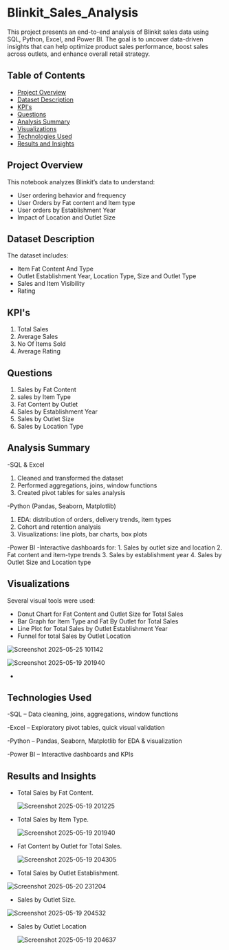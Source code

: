 # Blinkit_Sales_Analysis

This project presents an end-to-end analysis of Blinkit sales data using SQL, Python, Excel, and Power BI. The goal is to uncover data-driven insights that can help optimize product sales performance, boost sales across outlets, and enhance overall retail strategy.
## Table of Contents
- [Project Overview](#project-overview)
- [Dataset Description](#dataset-description)
- [KPI's](#KPI's)
- [Questions](#Questions)
- [Analysis Summary](#analysis-summary)
- [Visualizations](#visualizations)
- [Technologies Used](#technologies-used)
- [Results and Insights](#results-and-insights)

## Project Overview
This notebook analyzes Blinkit’s data to understand:
- User ordering behavior and frequency
- User Orders by Fat content and Item type
- User orders by Establishment Year
- Impact of Location and Outlet Size

## Dataset Description
The dataset includes:
- Item Fat Content And Type
- Outlet Establishment Year, Location Type, Size and Outlet Type
- Sales and Item Visibility
- Rating


## KPI's
1. Total Sales
2. Average Sales
3. No Of Items Sold
4. Average Rating

## Questions
1. Sales by Fat Content
2. sales by Item Type
3. Fat Content by Outlet
4. Sales by Establishment Year
5. Sales by Outlet Size
6. Sales by Location Type

## Analysis Summary
-SQL & Excel
  1. Cleaned and transformed the dataset
  2. Performed aggregations, joins, window functions
  3. Created pivot tables for sales analysis

-Python (Pandas, Seaborn, Matplotlib)
  1. EDA: distribution of orders, delivery trends, item types
  2. Cohort and retention analysis
  3. Visualizations: line plots, bar charts, box plots

-Power BI
 -Interactive dashboards for:
    1. Sales by outlet size and location
    2. Fat content and item-type trends
    3. Sales by establishment year
    4. Sales by Outlet Size and Location type

## Visualizations
Several visual tools were used:
- Donut Chart for Fat Content and Outlet Size for Total Sales
- Bar Graph for Item Type and Fat By Outlet for Total Sales
- Line Plot for Total Sales by Outlet Establishment Year
- Funnel for total Sales by Outlet Location

![Screenshot 2025-05-25 101142](https://github.com/user-attachments/assets/5524bdbe-0722-4185-8583-cdc6ca71886e)


![Screenshot 2025-05-19 201940](https://github.com/user-attachments/assets/32c8d184-0a95-478b-94cb-d5c7f39cd7f3)

-

## Technologies Used
-SQL – Data cleaning, joins, aggregations, window functions

-Excel – Exploratory pivot tables, quick visual validation

-Python – Pandas, Seaborn, Matplotlib for EDA & visualization

-Power BI – Interactive dashboards and KPIs

## Results and Insights
- Total Sales by Fat Content.

  ![Screenshot 2025-05-19 201225](https://github.com/user-attachments/assets/2b6d6dbe-1cae-4363-9de4-14953861c5cd)

- Total Sales by Item Type.

  ![Screenshot 2025-05-19 201940](https://github.com/user-attachments/assets/32c8d184-0a95-478b-94cb-d5c7f39cd7f3)

- Fat Content by Outlet for Total Sales.

  ![Screenshot 2025-05-19 204305](https://github.com/user-attachments/assets/2160d69e-903f-4810-97a4-7dfa453310aa)

- Total Sales by Outlet Establishment.

![Screenshot 2025-05-20 231204](https://github.com/user-attachments/assets/0dc2d98f-f569-4a92-910e-16d56d2f64b1)


- Sales by Outlet Size.

 ![Screenshot 2025-05-19 204532](https://github.com/user-attachments/assets/921f244c-f2b4-43c5-8764-2ef1d8e3019c)

- Sales by Outlet Location

  ![Screenshot 2025-05-19 204637](https://github.com/user-attachments/assets/abc53b91-b3a3-4c7e-9920-4c9f413ee632)





